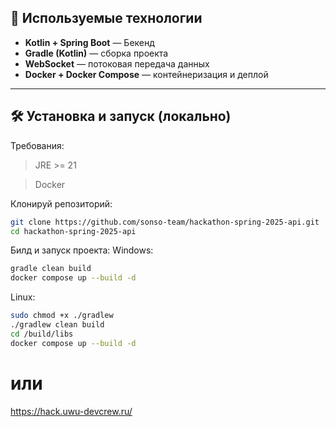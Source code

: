 ## 🧪 Используемые технологии

- **Kotlin + Spring Boot** — Бекенд
- **Gradle (Kotlin)** — сборка проекта
- **WebSocket** — потоковая передача данных
- **Docker + Docker Compose** — контейнеризация и деплой

---

## 🛠️ Установка и запуск (локально)

Требования:
> JRE >= 21

> Docker

Клонируй репозиторий:
   ```bash
   git clone https://github.com/sonso-team/hackathon-spring-2025-api.git
   cd hackathon-spring-2025-api
```
Билд и запуск проекта:
Windows:
```bash
gradle clean build
docker compose up --build -d
```
Linux:
```bash
sudo chmod +x ./gradlew
./gradlew clean build
cd /build/libs
docker compose up --build -d
```

# или
https://hack.uwu-devcrew.ru/
